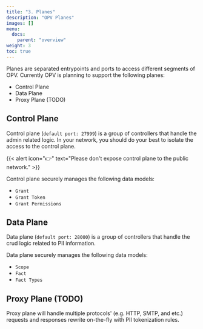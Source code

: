 ```yaml
---
title: "3. Planes"
description: "OPV Planes"
images: []
menu: 
  docs:
    parent: "overview"
weight: 3
toc: true
---
```


Planes are separated entrypoints and ports to access different segments of OPV.
Currently OPV is planning to support the following planes:

- Control Plane
- Data Plane
- Proxy Plane (TODO)

## Control Plane

Control plane (`default port: 27999`) is a group of controllers that handle the admin related logic.
In your network, you should do your best to isolate the access to the control plane.

{{< alert icon="👉" text="Please don't expose control plane to the public network." >}}

Control plane securely manages the following data models:

- `Grant`
- `Grant Token`
- `Grant Permissions`

## Data Plane

Data plane (`default port: 28000`) is a group of controllers that handle the crud logic related to
PII information.

Data plane securely manages the following data models:

- `Scope`
- `Fact`
- `Fact Types`

## Proxy Plane (TODO)

Proxy plane will handle multiple protocols' (e.g. HTTP, SMTP, and etc.) requests and responses rewrite on-the-fly with PII tokenization rules.

